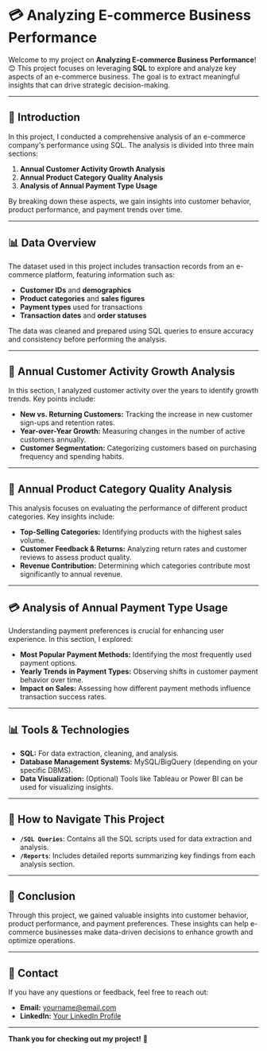 # 💳 Analyzing E-commerce Business Performance

Welcome to my project on **Analyzing E-commerce Business Performance**! 😊 This project focuses on leveraging **SQL** to explore and analyze key aspects of an e-commerce business. The goal is to extract meaningful insights that can drive strategic decision-making.

---

## 🚀 Introduction

In this project, I conducted a comprehensive analysis of an e-commerce company's performance using SQL. The analysis is divided into three main sections:

1. **Annual Customer Activity Growth Analysis**  
2. **Annual Product Category Quality Analysis**  
3. **Analysis of Annual Payment Type Usage**  

By breaking down these aspects, we gain insights into customer behavior, product performance, and payment trends over time.

---

## 📊 Data Overview

The dataset used in this project includes transaction records from an e-commerce platform, featuring information such as:

- **Customer IDs** and **demographics**
- **Product categories** and **sales figures**
- **Payment types** used for transactions
- **Transaction dates** and **order statuses**

The data was cleaned and prepared using SQL queries to ensure accuracy and consistency before performing the analysis.

---

## 📅 Annual Customer Activity Growth Analysis

In this section, I analyzed customer activity over the years to identify growth trends. Key points include:

- **New vs. Returning Customers:** Tracking the increase in new customer sign-ups and retention rates.
- **Year-over-Year Growth:** Measuring changes in the number of active customers annually.
- **Customer Segmentation:** Categorizing customers based on purchasing frequency and spending habits.

---

## 🌟 Annual Product Category Quality Analysis

This analysis focuses on evaluating the performance of different product categories. Key insights include:

- **Top-Selling Categories:** Identifying products with the highest sales volume.
- **Customer Feedback & Returns:** Analyzing return rates and customer reviews to assess product quality.
- **Revenue Contribution:** Determining which categories contribute most significantly to annual revenue.

---

## 💳 Analysis of Annual Payment Type Usage

Understanding payment preferences is crucial for enhancing user experience. In this section, I explored:

- **Most Popular Payment Methods:** Identifying the most frequently used payment options.
- **Yearly Trends in Payment Types:** Observing shifts in customer payment behavior over time.
- **Impact on Sales:** Assessing how different payment methods influence transaction success rates.

---

## 📊 Tools & Technologies

- **SQL:** For data extraction, cleaning, and analysis.
- **Database Management Systems:** MySQL/BigQuery (depending on your specific DBMS).
- **Data Visualization:** (Optional) Tools like Tableau or Power BI can be used for visualizing insights.

---

## 🔗 How to Navigate This Project

- **`/SQL Queries`**: Contains all the SQL scripts used for data extraction and analysis.
- **`/Reports`**: Includes detailed reports summarizing key findings from each analysis section.

---

## 📢 Conclusion

Through this project, we gained valuable insights into customer behavior, product performance, and payment preferences. These insights can help e-commerce businesses make data-driven decisions to enhance growth and optimize operations.

---

## 📧 Contact

If you have any questions or feedback, feel free to reach out:

- **Email:** yourname@email.com  
- **LinkedIn:** [Your LinkedIn Profile](#)  

---

**Thank you for checking out my project!** 🌟


